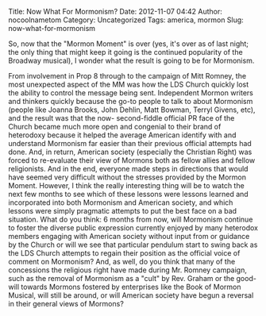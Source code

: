 Title: Now What For Mormonism?
Date: 2012-11-07 04:42
Author: nocoolnametom
Category: Uncategorized
Tags: america, mormon
Slug: now-what-for-mormonism

So, now that the "Mormon Moment" is over (yes, it's over as of last
night; the only thing that might keep it going is the continued popularity of the
Broadway musical), I wonder what the result is going to be for
Mormonism.

From involvement in Prop 8 through to the campaign of Mitt Romney, the
most unexpected aspect of the MM was how the LDS Church quickly lost the
ability to control the message being sent. Independent Mormon writers and thinkers
quickly because the go-to people to talk to about Mormonism (people like Joanna
Brooks, John Dehlin, Matt Bowman, Terryl Givens, etc), and the result was that
the now- second-fiddle official PR face of the Church became much more open and
congenial to their brand of heterodoxy because it helped the average American
identify with and understand Mormonism far easier than their previous official
attempts had done. And, in return, American society (especially the Christian
Right) was forced to re-evaluate their view of Mormons both as fellow allies and
fellow religionists. And in the end, everyone made steps in directions that
would have seemed very difficult without the stresses provided by the Mormon
Moment. However, I think the really interesting thing will be to watch the next
few months to see which of these lessons were lessons learned and
incorporated into both Mormonism and American society, and which lessons were simply
pragmatic attempts to put the best face on a bad situation. What do you think: 6
months from now, will Mormonism continue to foster the diverse public
expression currently enjoyed by many heterodox members engaging with American
society without input from or guidance by the Church or will we see that
particular pendulum start to swing back as the LDS Church attempts to regain their
position as the official voice of comment on Mormonism? And, as well, do you
think that many of the concessions the religious right have made during Mr.
Romney campaign, such as the removal of Mormonism as a "cult" by Rev. Graham
or the good-will towards Mormons fostered by enterprises like the Book of
Mormon Musical, will still be around, or will American society have begun a
reversal in their general views of Mormons?
